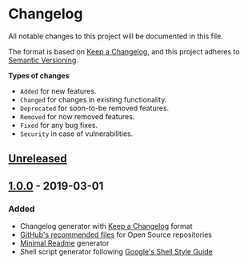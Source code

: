 # Changelog

All notable changes to this project will be documented in this file.

The format is based on [Keep a Changelog](https://keepachangelog.com/en/1.0.0/),
and this project adheres to [Semantic Versioning](https://semver.org/spec/v2.0.0.html).

<!-- markdownlint-disable MD036 -->
**Types of changes**
<!-- markdownlint-enable MD036 -->

- `Added` for new features.
- `Changed` for changes in existing functionality.
- `Deprecated` for soon-to-be removed features.
- `Removed` for now removed features.
- `Fixed` for any bug fixes.
- `Security` in case of vulnerabilities.

## [Unreleased]

## [1.0.0] - 2019-03-01

### Added

- Changelog generator with [Keep a Changelog](https://keepachangelog.com/en/1.0.0) format
- [GitHub's recommended files](https://github.com/rodrigobdz/generator-swiss/community) for Open Source repositories
- [Minimal Readme](https://github.com/rodrigobdz/minimal-readme) generator
- Shell script generator following [Google's Shell Style Guide](https://google.github.io/styleguide/shell.xml)

[unreleased]: https://github.com/rodrigobdz/generator-swiss/compare/v1.0.0...HEAD
[1.0.0]: https://github.com/rodrigobdz/generator-swiss/compare/8711e3ae187acf7f73744f5763894188251515bf...v1.0.0
